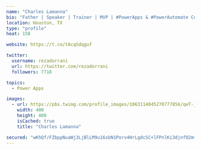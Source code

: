 ```yaml
---
name: "Charles Lamanna"
bio: "Father | Speaker | Trainer | MVP | #PowerApps & #PowerAutomate Community Super User | YouTuber Right-pointing triangle http://youtube.com/c/rezadorrani | Learn - Share - Clockwise rightwards and leftwards open circle arrows"
location: Houston, TX
type: "profile"
heat: 158

website: https://t.co/tAcqSdqguf

twitter:
  username: rezadorrani
  url: https://twitter.com/rezadorrani
  followers: 7718

topics:
  - Power Apps

images:
  - url: https://pbs.twimg.com/profile_images/1063114045270777856/qeT-jpWr_400x400.jpg
    width: 400
    height: 400
    isCached: true
    title: "Charles Lamanna"

secured: "wKhQf/FZbppNuaWj3LjBlLM9u16sbN1Porv4HrLgdcSC+lFPnlKi3djnfO2m+m2/ejawxmBkDBIbw0MeuEQxB7oY+cAIA92XO5csl3+qmdgIl05t9Ii+jMvgKTfD9raCOb82S61gtKVcnccpgkE5edhW/QdW6Nfru0Vd84YDn5ihvHRvt7gJUpaWxJFvDdCk24p3F2e3ht3nE9jk8/Jrlo/vgu7Nh4TdngR2vXDlyjKpH2XgCVYDxYgtMor9CEEUwdI36bTxebcjDawB6etNp+rXns9oXUl7U+stYAx4jwadTFQ0pJHNTeZNS8uDZMuDc1GST9CW102vOufqksFJWV77bY7MEFLp3J6HExzndOWDJvp1E8fde58jkLYAd3izVHfBKbcYYzi2YaRw5mZSJQ==;d0JJTKReFSUTc0LxtxiMMA=="
---
```


